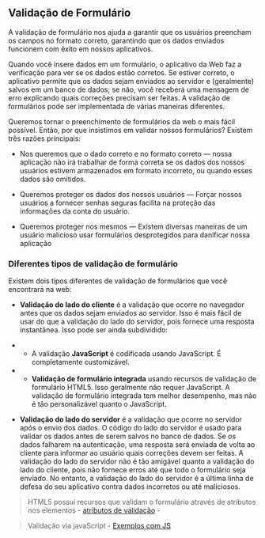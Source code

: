 ## Validação de Formulário

A validação de formulário nos ajuda a garantir que os usuários preencham os campos no formato correto, garantindo que os dados enviados funcionem com êxito em nossos aplicativos.

Quando você insere dados em um formulário, o aplicativo da Web faz a verificação para ver se os dados estão corretos. Se estiver correto, o aplicativo permite que os dados sejam enviados ao servidor e (geralmente) salvos em um banco de dados; se não, você receberá uma mensagem de erro explicando quais correções precisam ser feitas. A validação de formulários pode ser implementada de várias maneiras diferentes.

Queremos tornar o preenchimento de formulários da web o mais fácil possível. Então, por que insistimos em validar nossos formulários? Existem três razões principais:

- Nos queremos que o dado correto e no formato correto — nossa aplicação não irá trabalhar de forma correta se os dados dos nossos usuários estivem armazenados em formato incorreto, ou quando esses dados são omitidos.

- Queremos proteger os dados dos nossos usuários — Forçar nossos usuários a fornecer senhas seguras facilita na proteção das informações da conta do usuário.

- Queremos proteger nos mesmos — Existem diversas maneiras de um usuário malicioso usar formulários desprotegidos para danificar nossa aplicação

### Diferentes tipos de validação de formulário

Existem dois tipos diferentes de validação de formulários que você encontrará na web:

- **Validação do lado do cliente** é a validação que ocorre no navegador antes que os dados sejam enviados ao servidor. Isso é mais fácil de usar do que a validação do lado do servidor, pois fornece uma resposta instantânea. Isso pode ser ainda subdividido:

- - A validação **JavaScript** é codificada usando JavaScript. É completamente customizável.

- - **Validação de formulário integrada** usando recursos de validação de formulário HTML5. Isso geralmente não requer JavaScript. A validação de formulário integrada tem melhor desempenho, mas não é tão personalizável quanto o JavaScript.

- **Validação do lado do servidor** é a validação que ocorre no servidor após o envio dos dados. O código do lado do servidor é usado para validar os dados antes de serem salvos no banco de dados. Se os dados falharem na autenticação, uma resposta será enviada de volta ao cliente para informar ao usuário quais correções devem ser feitas. A validação do lado do servidor não é tão amigável quanto a validação do lado do cliente, pois não fornece erros até que todo o formulário seja enviado. No entanto, a validação do lado do servidor é a última linha de defesa do seu aplicativo contra dados incorretos ou até maliciosos.

> HTML5 possui recursos que validam o formulário através de atributos nos elementos - [atributos de validação](https://developer.mozilla.org/en-US/docs/Web/HTML/Constraint_validation#validation-related_attributes) -

> Validação via javaScript - [Exemplos com JS](https://developer.mozilla.org/pt-BR/docs/Learn/Forms/Form_validation#validando_formul%C3%A1rios_usando_javascript)
